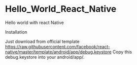 # Hello_World_React_Native
Hello world with react Native

Installation 

Just download from official template https://raw.githubusercontent.com/facebook/react-native/master/template/android/app/debug.keystore
Copy this debug.keystore into your android/app/.
